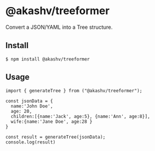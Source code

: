 # @akashv/treeformer

Convert a JSON/YAML into a Tree structure.

## Install

```
$ npm install @akashv/treeformer
```

## Usage

```
import { generateTree } from ("@akashv/treeformer");

const jsonData = {
  name:'John Doe',
  age: 20,
  children:[{name:'Jack', age:5}, {name:'Ann', age:8}],
  wife:{name:'Jane Doe', age:28 }
}

const result = generateTree(jsonData);
console.log(result)
```
